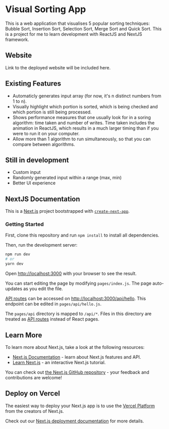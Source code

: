 # Visual Sorting App
This is a web application that visualises 5 popular sorting techniques: Bubble Sort, Insertion Sort, Selection Sort, Merge Sort and Quick Sort. This is a project for me to learn development with ReactJS and NextJS framework.

## Website

Link to the deployed website will be included here.

## Existing Features
- Automaticly generates input array (for now, it's n distinct numbers from 1 to n).
- Visually highlight which portion is sorted, which is being checked and which portion is still being processed.
- Shows performance measures that one usually look for in a soring algorithm: time taken and number of writes. Time taken includes the animation in ReactJS, which results in a much larger timing than if you were to run it on your computer.
- Allow more than 1 algorithm to run simultaneously, so that you can compare between algorithms.

## Still in development
- Custom input
- Randomly generated input within a range (max, min)
- Better UI experience

## NextJS Documentation

This is a [Next.js](https://nextjs.org/) project bootstrapped with [`create-next-app`](https://github.com/vercel/next.js/tree/canary/packages/create-next-app).

### Getting Started

First, clone this repository and run `npm install` to install all dependencies.

Then, run the development server:

```bash
npm run dev
# or
yarn dev
```

Open [http://localhost:3000](http://localhost:3000) with your browser to see the result.

You can start editing the page by modifying `pages/index.js`. The page auto-updates as you edit the file.

[API routes](https://nextjs.org/docs/api-routes/introduction) can be accessed on [http://localhost:3000/api/hello](http://localhost:3000/api/hello). This endpoint can be edited in `pages/api/hello.js`.

The `pages/api` directory is mapped to `/api/*`. Files in this directory are treated as [API routes](https://nextjs.org/docs/api-routes/introduction) instead of React pages.

## Learn More

To learn more about Next.js, take a look at the following resources:

- [Next.js Documentation](https://nextjs.org/docs) - learn about Next.js features and API.
- [Learn Next.js](https://nextjs.org/learn) - an interactive Next.js tutorial.

You can check out [the Next.js GitHub repository](https://github.com/vercel/next.js/) - your feedback and contributions are welcome!

## Deploy on Vercel

The easiest way to deploy your Next.js app is to use the [Vercel Platform](https://vercel.com/new?utm_medium=default-template&filter=next.js&utm_source=create-next-app&utm_campaign=create-next-app-readme) from the creators of Next.js.

Check out our [Next.js deployment documentation](https://nextjs.org/docs/deployment) for more details.
